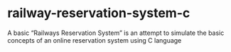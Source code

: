 # railway-reservation-system-c
A basic “Railways Reservation System” is an attempt to simulate the basic concepts of an online reservation system using C language
